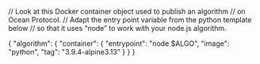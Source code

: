 // Look at this Docker container object used to publish an algorithm
// on Ocean Protocol.
// Adapt the entry point variable from the python template below
// so that it uses “node” to work with your node.js algorithm.

{
  "algorithm": {
    "container": {
      "entrypoint": "node $ALGO",
      "image": "python",
      "tag": "3.9.4-alpine3.13"
    }
  }
}
